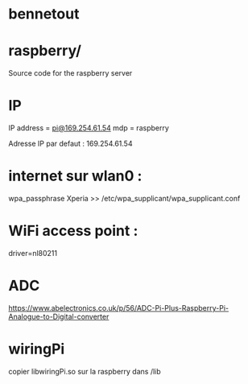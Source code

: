 # bennetout

# raspberry/
Source code for the raspberry server

# IP
IP address = pi@169.254.61.54
mdp = raspberry

Adresse IP par defaut : 169.254.61.54

# internet sur wlan0 :
wpa_passphrase Xperia >> /etc/wpa_supplicant/wpa_supplicant.conf

# WiFi access point :
driver=nl80211

# ADC
https://www.abelectronics.co.uk/p/56/ADC-Pi-Plus-Raspberry-Pi-Analogue-to-Digital-converter

# wiringPi
copier libwiringPi.so sur la raspberry dans /lib
